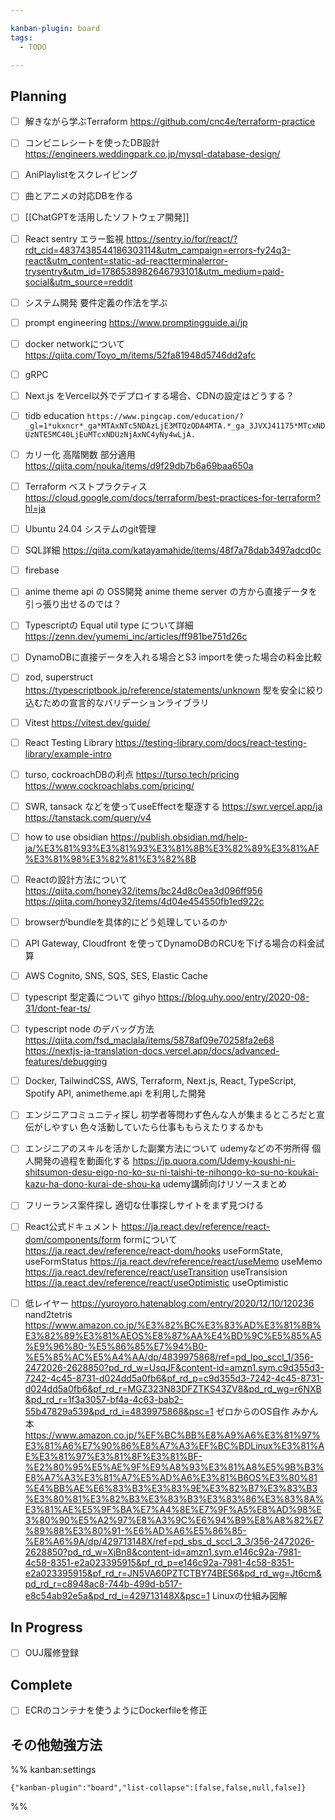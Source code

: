```yaml
---

kanban-plugin: board
tags:
  - TODO

---
```


## Planning

- [ ] 解きながら学ぶTerraform
	https://github.com/cnc4e/terraform-practice
- [ ] コンビニレシートを使ったDB設計
	https://engineers.weddingpark.co.jp/mysql-database-design/
- [ ] AniPlaylistをスクレイピング
- [ ] 曲とアニメの対応DBを作る
- [ ] [[ChatGPTを活用したソフトウェア開発]]
- [ ] React sentry エラー監視
	https://sentry.io/for/react/?rdt_cid=4837438544186303114&utm_campaign=errors-fy24q3-react&utm_content=static-ad-reactterminalerror-trysentry&utm_id=1786538982646793101&utm_medium=paid-social&utm_source=reddit
- [ ] システム開発 要件定義の作法を学ぶ
- [ ] prompt engineering
	https://www.promptingguide.ai/jp
- [ ] docker networkについて
	https://qiita.com/Toyo_m/items/52fa81948d5746dd2afc
- [ ] gRPC
- [ ] Next.js をVercel以外でデプロイする場合、CDNの設定はどうする？
- [ ] tidb education
	`https://www.pingcap.com/education/?_gl=1*ukxncr*_ga*MTAxNTc5NDAzLjE3MTQzODA4MTA.*_ga_3JVXJ41175*MTcxNDUzNTE5MC40LjEuMTcxNDUzNjAxNC4yNy4wLjA.`
- [ ] カリー化 高階関数 部分適用
	https://qiita.com/nouka/items/d9f29db7b6a69baa650a
- [ ] Terraform ベストプラクティス
	https://cloud.google.com/docs/terraform/best-practices-for-terraform?hl=ja
- [ ] Ubuntu 24.04 システムのgit管理
- [ ] SQL詳細
	https://qiita.com/katayamahide/items/48f7a78dab3497adcd0c
- [ ] firebase
- [ ] anime theme api の OSS開発
	anime theme server の方から直接データを引っ張り出せるのでは？
- [ ] Typescriptの Equal util type について詳細
	https://zenn.dev/yumemi_inc/articles/ff981be751d26c
- [ ] DynamoDBに直接データを入れる場合とS3 importを使った場合の料金比較
- [ ] zod, superstruct
	https://typescriptbook.jp/reference/statements/unknown
	型を安全に絞り込むための宣言的なバリデーションライブラリ
- [ ] Vitest
	https://vitest.dev/guide/
- [ ] React Testing Library
	https://testing-library.com/docs/react-testing-library/example-intro
- [ ] turso, cockroachDBの利点
	https://turso.tech/pricing
	https://www.cockroachlabs.com/pricing/
- [ ] SWR, tansack などを使ってuseEffectを駆逐する
	https://swr.vercel.app/ja
	https://tanstack.com/query/v4
- [ ] how to use obsidian
	https://publish.obsidian.md/help-ja/%E3%81%93%E3%81%93%E3%81%8B%E3%82%89%E3%81%AF%E3%81%98%E3%82%81%E3%82%8B
- [ ] Reactの設計方法について
	https://qiita.com/honey32/items/bc24d8c0ea3d096ff956
	https://qiita.com/honey32/items/4d04e454550fb1ed922c
- [ ] browserがbundleを具体的にどう処理しているのか
- [ ] API Gateway, Cloudfront を使ってDynamoDBのRCUを下げる場合の料金試算
- [ ] AWS Cognito, SNS, SQS, SES, Elastic Cache
- [ ] typescript 型定義について gihyo
	https://blog.uhy.ooo/entry/2020-08-31/dont-fear-ts/
- [ ] typescript node のデバッグ方法
	https://qiita.com/fsd_maclala/items/5878af09e70258fa2e68
	https://nextjs-ja-translation-docs.vercel.app/docs/advanced-features/debugging
- [ ] Docker, TailwindCSS, AWS, Terraform, Next.js, React, TypeScript,
	Spotify API, animetheme.api を利用した開発
- [ ] エンジニアコミュニティ探し
	初学者等問わず色んな人が集まるところだと宣伝がしやすい
	色々活動していたら仕事ももらえたりするかも
- [ ] エンジニアのスキルを活かした副業方法について
	udemyなどの不労所得
	個人開発の過程を動画化する
	https://jp.quora.com/Udemy-koushi-ni-shitsumon-desu-eigo-no-ko-su-ni-taishi-te-nihongo-ko-su-no-koukai-kazu-ha-dono-kurai-de-shou-ka
	udemy講師向けリソースまとめ
- [ ] フリーランス案件探し
	適切な仕事探しサイトをまず見つける
- [ ] React公式ドキュメント
	https://ja.react.dev/reference/react-dom/components/form
	formについて
	https://ja.react.dev/reference/react-dom/hooks
	useFormState, useFormStatus
	https://ja.react.dev/reference/react/useMemo
	useMemo
	https://ja.react.dev/reference/react/useTransition
	useTransision
	https://ja.react.dev/reference/react/useOptimistic
	useOptimistic
- [ ] 低レイヤー
	https://yuroyoro.hatenablog.com/entry/2020/12/10/120236
	nand2tetris
	https://www.amazon.co.jp/%E3%82%BC%E3%83%AD%E3%81%8B%E3%82%89%E3%81%AEOS%E8%87%AA%E4%BD%9C%E5%85%A5%E9%96%80-%E5%86%85%E7%94%B0-%E5%85%AC%E5%A4%AA/dp/4839975868/ref=pd_lpo_sccl_1/356-2472026-2628850?pd_rd_w=UsqJF&content-id=amzn1.sym.c9d355d3-7242-4c45-8731-d024dd5a0fb6&pf_rd_p=c9d355d3-7242-4c45-8731-d024dd5a0fb6&pf_rd_r=MGZ323N83DFZTKS43ZV8&pd_rd_wg=r6NXB&pd_rd_r=1f3a3057-bf4a-4c63-bab2-55b47829a539&pd_rd_i=4839975868&psc=1
	ゼロからのOS自作 みかん本
	https://www.amazon.co.jp/%EF%BC%BB%E8%A9%A6%E3%81%97%E3%81%A6%E7%90%86%E8%A7%A3%EF%BC%BDLinux%E3%81%AE%E3%81%97%E3%81%8F%E3%81%BF-%E2%80%95%E5%AE%9F%E9%A8%93%E3%81%A8%E5%9B%B3%E8%A7%A3%E3%81%A7%E5%AD%A6%E3%81%B6OS%E3%80%81%E4%BB%AE%E6%83%B3%E3%83%9E%E3%82%B7%E3%83%B3%E3%80%81%E3%82%B3%E3%83%B3%E3%83%86%E3%83%8A%E3%81%AE%E5%9F%BA%E7%A4%8E%E7%9F%A5%E8%AD%98%E3%80%90%E5%A2%97%E8%A3%9C%E6%94%B9%E8%A8%82%E7%89%88%E3%80%91-%E6%AD%A6%E5%86%85-%E8%A6%9A/dp/429713148X/ref=pd_sbs_d_sccl_3_3/356-2472026-2628850?pd_rd_w=XjBn8&content-id=amzn1.sym.e146c92a-7981-4c58-8351-e2a023395915&pf_rd_p=e146c92a-7981-4c58-8351-e2a023395915&pf_rd_r=JN5VA60PZTCTBY74BES6&pd_rd_wg=Jt6cm&pd_rd_r=c8948ac8-744b-499d-b517-e8c54ab92e5a&pd_rd_i=429713148X&psc=1
	Linuxの仕組み図解


## In Progress

- [ ] OUJ履修登録


## Complete

- [ ] ECRのコンテナを使うようにDockerfileを修正


## その他勉強方法





%% kanban:settings
```
{"kanban-plugin":"board","list-collapse":[false,false,null,false]}
```
%%